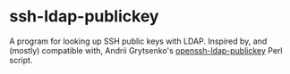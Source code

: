 ssh-ldap-publickey
==================

A program for looking up SSH public keys with LDAP. Inspired by, and (mostly)
compatible with, Andrii Grytsenko's [openssh-ldap-publickey][1] Perl script.

[1]: https://github.com/AndriiGrytsenko/openssh-ldap-publickey
